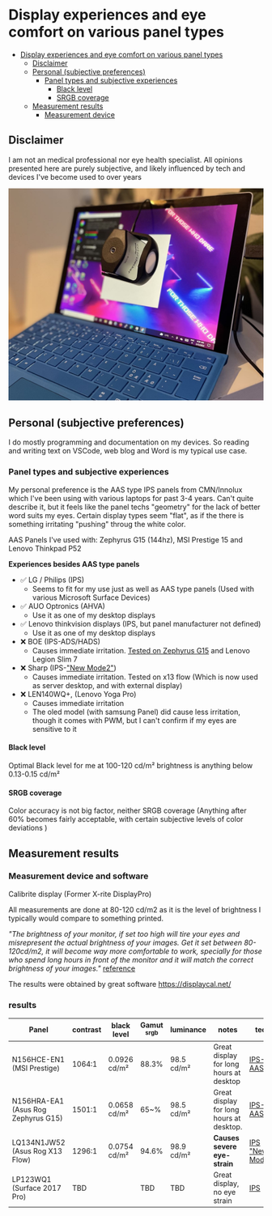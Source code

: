 # Display experiences and eye comfort on various panel types
- [Display experiences and eye comfort on various panel types](#display-experiences-and-eye-comfort-on-various-panel-types)
  - [Disclaimer](#disclaimer)
  - [Personal (subjective preferences)](#personal-subjective-preferences)
    - [Panel types and subjective experiences](#panel-types-and-subjective-experiences)
      - [Black level](#black-level)
      - [SRGB coverage](#srgb-coverage)
  - [Measurement results](#measurement-results)
    - [Measurement device](#measurement-device)

## Disclaimer
I am not an medical professional nor eye health specialist. All opinions presented here are purely subjective, and likely influenced by tech and devices I've become used to over years

![img](img/cover.png)
## Personal (subjective preferences)

I do mostly programming and documentation on my devices. So reading and writing text on VSCode, web blog and Word is my typical use case.

### Panel types and subjective experiences
My personal preference is the AAS type IPS panels from CMN/Innolux which I've been using with various laptops for past 3-4 years. Can't quite describe it, but it feels like the panel techs "geometry" for the lack of better word suits my eyes. Certain display types seem "flat", as if the there is something irritating "pushing" throug the white color. 

AAS Panels I've used with: Zephyrus G15 (144hz), MSI Prestige 15 and Lenovo Thinkpad P52

**Experiences besides AAS type panels**

- ✅ LG / Philips (IPS)
  - Seems to fit for my use just as well as AAS type panels (Used with various Microsoft Surface Devices)
- ✅ AUO Optronics (AHVA)
  - Use it as one of my desktop displays
- ✅ Lenovo thinkvision displays (IPS, but panel manufacturer not defined)
  - Use it as one of my desktop displays
- ❌ BOE (IPS-ADS/HADS)
    - Causes immediate irritation. [Tested on Zephyrus G15](https://www.reddit.com/r/ZephyrusG15/comments/sror1n/zephyrus_g15_ga503qm_panel_now_boe_was_innolux/) and Lenovo Legion Slim 7
- ❌ Sharp (IPS-["New Mode2"]((https://www.panelook.com/LP123WQ1-SPA1_LG%20Display_12.3_LCM_overview_51959.html)))
    - Causes immediate irritation. Tested on x13 flow (Which is now used as server desktop, and with external display)
- ❌ LEN140WQ+, (Lenovo Yoga Pro)
    - Causes immediate irritation 
    - The oled model (with samsung Panel) did cause less irritation, though it comes with PWM, but I can't confirm if my eyes are sensitive to it

#### Black level
Optimal Black level for me at 100-120 cd/m² brightness is anything below 0.13-0.15 cd/m²

#### SRGB coverage
Color accuracy is not big factor, neither SRGB coverage (Anything after 60% becomes fairly acceptable, with certain subjective levels of color deviations )


## Measurement results

### Measurement device and software
Calibrite display (Former X-rite DisplayPro)

All measurements are done at 80-120 cd/m2 as it is the level of brightness I typically would compare to something printed.

*"The brightness of your monitor, if set too high will tire your eyes and misrepresent the actual brightness of your images. Get it set between 80-120cd/m2, it will become way more comfortable to work, specially for those who spend long hours in front of the monitor and it will match the correct brightness of your images."* [reference](https://www.imageprintcentre.co.uk/blog-1/color-calibrate-your-monitor-for-printing-purposes)

The results were obtained by great software https://displaycal.net/

### results

Panel | contrast | black level | Gamut <sup> srgb</sup> | luminance | notes | tech 
-|-|-|-|-|-|-
|N156HCE-EN1 (MSI Prestige) | 1064:1| 0.0926 cd/m²|88.3%|98.5 cd/m²| Great display for long hours at desktop| [IPS-AAS](https://www.panelook.com/N156HCE-EN1_Innolux_15.6_LCM_parameter_30969.html)
N156HRA-EA1 (Asus Rog Zephyrus G15) | 1501:1 | 0.0658 cd/m² | 65~% | 	98.5 cd/m² | Great display for long hours at desktop. | [IPS-AAS](https://www.panelook.com/N156HRA-EA1_Innolux_15.6_LCM_overview_45768.html)
LQ134N1JW52 (Asus Rog X13 Flow) | 1296:1 |  0.0754 cd/m² | 94.6% |98.9 cd/m² |  **Causes severe eye-strain** | [IPS "New Mode2"](https://www.panelook.com/LQ134N1JW52__13.4__overview_52219.html)
LP123WQ1 (Surface 2017 Pro)|TBD||TBD |TBD| Great display, no eye strain | [IPS](https://www.panelook.com/LP123WQ1-SPA1_LG%20Display_12.3_LCM_overview_51959.html)
